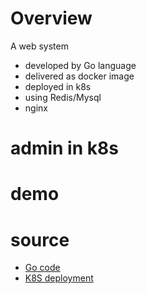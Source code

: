 # Overview
A web system 
* developed by Go language
* delivered as docker image
* deployed in k8s
* using Redis/Mysql
* nginx

# admin in k8s


# demo

# source
* [Go code](https://github.com/yc-alex-xu/go)
* [K8S deployment](https://github.com/yc-alex-xu/microk8s)